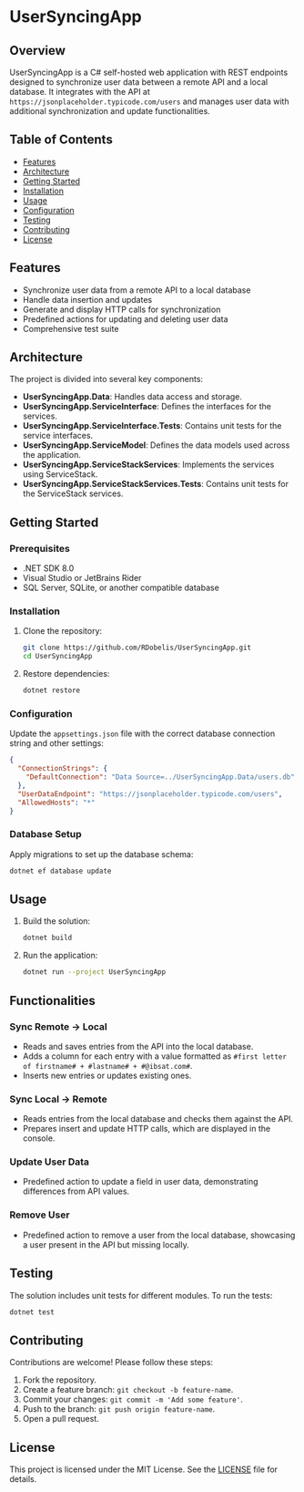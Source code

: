 # UserSyncingApp

## Overview

UserSyncingApp is a C# self-hosted web application with REST endpoints designed to synchronize user data between a remote API and a local database. It integrates with the API at `https://jsonplaceholder.typicode.com/users` and manages user data with additional synchronization and update functionalities.

## Table of Contents

- [Features](#features)
- [Architecture](#architecture)
- [Getting Started](#getting-started)
- [Installation](#installation)
- [Usage](#usage)
- [Configuration](#configuration)
- [Testing](#testing)
- [Contributing](#contributing)
- [License](#license)

## Features

- Synchronize user data from a remote API to a local database
- Handle data insertion and updates
- Generate and display HTTP calls for synchronization
- Predefined actions for updating and deleting user data
- Comprehensive test suite

## Architecture

The project is divided into several key components:

- **UserSyncingApp.Data**: Handles data access and storage.
- **UserSyncingApp.ServiceInterface**: Defines the interfaces for the services.
- **UserSyncingApp.ServiceInterface.Tests**: Contains unit tests for the service interfaces.
- **UserSyncingApp.ServiceModel**: Defines the data models used across the application.
- **UserSyncingApp.ServiceStackServices**: Implements the services using ServiceStack.
- **UserSyncingApp.ServiceStackServices.Tests**: Contains unit tests for the ServiceStack services.

## Getting Started

### Prerequisites

- .NET SDK 8.0
- Visual Studio or JetBrains Rider
- SQL Server, SQLite, or another compatible database

### Installation

1. Clone the repository:
    ```bash
    git clone https://github.com/RDobelis/UserSyncingApp.git
    cd UserSyncingApp
    ```

2. Restore dependencies:
    ```bash
    dotnet restore
    ```

### Configuration

Update the `appsettings.json` file with the correct database connection string and other settings:

```json
{
  "ConnectionStrings": {
    "DefaultConnection": "Data Source=../UserSyncingApp.Data/users.db"
  },
  "UserDataEndpoint": "https://jsonplaceholder.typicode.com/users",
  "AllowedHosts": "*"
}
```

### Database Setup

Apply migrations to set up the database schema:
```bash
dotnet ef database update
```

## Usage

1. Build the solution:
    ```bash
    dotnet build
    ```

2. Run the application:
    ```bash
    dotnet run --project UserSyncingApp
    ```

## Functionalities

### Sync Remote -> Local

- Reads and saves entries from the API into the local database.
- Adds a column for each entry with a value formatted as `#first letter of firstname# + #lastname# + #@ibsat.com#`.
- Inserts new entries or updates existing ones.

### Sync Local -> Remote

- Reads entries from the local database and checks them against the API.
- Prepares insert and update HTTP calls, which are displayed in the console.

### Update User Data

- Predefined action to update a field in user data, demonstrating differences from API values.

### Remove User

- Predefined action to remove a user from the local database, showcasing a user present in the API but missing locally.

## Testing

The solution includes unit tests for different modules. To run the tests:

```bash
dotnet test
```

## Contributing

Contributions are welcome! Please follow these steps:

1. Fork the repository.
2. Create a feature branch: `git checkout -b feature-name`.
3. Commit your changes: `git commit -m 'Add some feature'`.
4. Push to the branch: `git push origin feature-name`.
5. Open a pull request.

## License

This project is licensed under the MIT License. See the [LICENSE](LICENSE) file for details.

